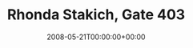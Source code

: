 ---
templateKey: event
guid: 08947466-6eab-11ea-99c5-002590d1d1b0
date: 2008-05-21T00:00:00+00:00
eventTime: '5-8pm'
title: Rhonda Stakich, Gate 403
artist: Rhonda Stakich
city: Toronto
venue: Gate 403
group: Tim Shia
---